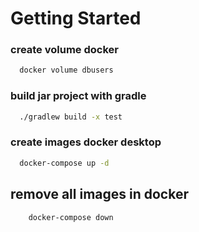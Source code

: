 # Getting Started

### create volume docker
``` bash
  docker volume dbusers
```

### build jar project with gradle
``` bash
  ./gradlew build -x test
```

### create images docker desktop
``` bash
  docker-compose up -d
```



## remove all images in docker
``` bash
    docker-compose down
```